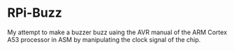 # RPi-Buzz

My attempt to make a buzzer buzz uaing the AVR manual of the ARM Cortex A53 processor in ASM by manipulating the clock signal of the chip.
